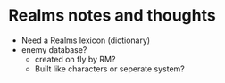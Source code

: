 # Realms notes and thoughts

- Need a Realms lexicon (dictionary)
- enemy database?
  - created on fly by RM?
  - Built like characters or seperate system?
